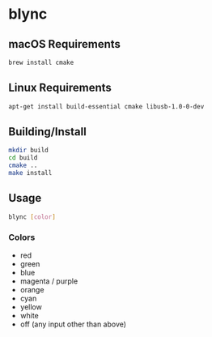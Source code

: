 # blync

## macOS Requirements
```sh
brew install cmake
```

## Linux Requirements
```sh
apt-get install build-essential cmake libusb-1.0-0-dev
```

## Building/Install
```sh
mkdir build
cd build
cmake ..
make install
```

## Usage
```sh
blync [color]
```

### Colors
 - red
 - green
 - blue
 - magenta / purple
 - orange
 - cyan
 - yellow
 - white
 - off (any input other than above)
